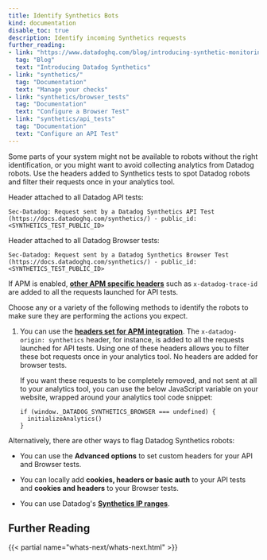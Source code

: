 ```yaml
---
title: Identify Synthetics Bots
kind: documentation
disable_toc: true
description: Identify incoming Synthetics requests
further_reading:
- link: "https://www.datadoghq.com/blog/introducing-synthetic-monitoring/"
  tag: "Blog"
  text: "Introducing Datadog Synthetics"
- link: "synthetics/"
  tag: "Documentation"
  text: "Manage your checks"
- link: "synthetics/browser_tests"
  tag: "Documentation"
  text: "Configure a Browser Test"
- link: "synthetics/api_tests"
  tag: "Documentation"
  text: "Configure an API Test"
---
```


Some parts of your system might not be available to robots without the right identification, or you might want to avoid collecting analytics from Datadog robots. Use the headers added to Synthetics tests to spot Datadog robots and filter their requests once in your analytics tool.

Header attached to all Datadog API tests:

`Sec-Datadog: Request sent by a Datadog Synthetics API Test (https://docs.datadoghq.com/synthetics/) - public_id: <SYNTHETICS_TEST_PUBLIC_ID>`

Header attached to all Datadog Browser tests:

`Sec-Datadog: Request sent by a Datadog Synthetics Browser Test (https://docs.datadoghq.com/synthetics/) - public_id: <SYNTHETICS_TEST_PUBLIC_ID>`


If APM is enabled, [**other APM specific headers**][1] such as `x-datadog-trace-id` are added to all the requests launched for API tests.

Choose any or a variety of the following methods to identify the robots to make sure they are performing the actions you expect.

1. You can use the [**headers set for APM integration**][1]. The `x-datadog-origin: synthetics` header, for instance, is added to all the requests launched for API tests. Using one of these headers allows you to filter these bot requests once in your analytics tool. No headers are added for browser tests.

    If you want these requests to be completely removed, and not sent at all to your analytics tool, you can use the below JavaScript variable on your website, wrapped around your analytics tool code snippet:

    ```
    if (window._DATADOG_SYNTHETICS_BROWSER === undefined) {
      initializeAnalytics()
    }
    ```

Alternatively, there are other ways to flag Datadog Synthetics robots:

* You can use the **Advanced options** to set custom headers for your API and Browser tests.

* You can locally add **cookies, headers or basic auth** to your API tests and **cookies and headers** to your Browser tests.

* You can use Datadog's [**Synthetics IP ranges**][2].

## Further Reading

{{< partial name="whats-next/whats-next.html" >}}

[1]: /synthetics/apm/#how-are-traces-linked-to-checks
[2]: https://ip-ranges.datadoghq.com/synthetics.json
